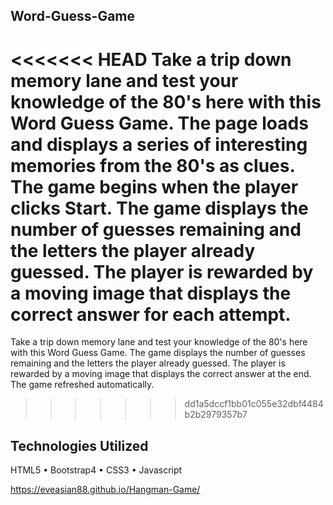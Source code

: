 ## Word-Guess-Game
<<<<<<< HEAD
Take a trip down memory lane and test your knowledge of the 80's here with this Word Guess Game. The page loads and displays a series of interesting memories from the 80's as clues. The game begins when the player clicks Start. The game displays the number of guesses remaining and the letters the player already guessed. The player is rewarded by a moving image that displays the correct answer for each attempt.
=======
Take a trip down memory lane and test your knowledge of the 80's here with this Word Guess Game. The game displays the number of guesses remaining and the letters the player already guessed. The player is rewarded by a moving image that displays the correct answer at the end. The game refreshed automatically.
>>>>>>> dd1a5dccf1bb01c055e32dbf4484b2b2979357b7

## Technologies Utilized
HTML5 • Bootstrap4 • CSS3 • Javascript

https://eveasian88.github.io/Hangman-Game/
